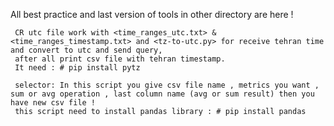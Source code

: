 All best practice and last version of tools in other directory are here !

     CR utc file work with <time_ranges_utc.txt> & <time_ranges_timestamp.txt> and <tz-to-utc.py> for receive tehran time and convert to utc and send query,
     after all print csv file with tehran timestamp.
     It need : # pip install pytz

     selector: In this script you give csv file name , metrics you want , sum or avg operation , last column name (avg or sum result) then you have new csv file ! 
     this script need to install pandas library : # pip install pandas
